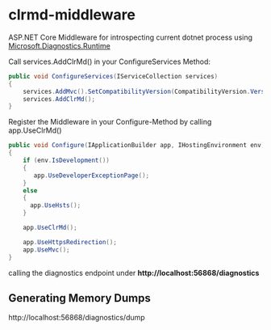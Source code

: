 # clrmd-middleware

ASP.NET Core Middleware for introspecting current dotnet process using [Microsoft.Diagnostics.Runtime](https://github.com/Microsoft/clrmd)

Call services.AddClrMd() in your ConfigureServices Method:

```cs
public void ConfigureServices(IServiceCollection services)
{
    services.AddMvc().SetCompatibilityVersion(CompatibilityVersion.Version_2_1);
    services.AddClrMd();
}
```

Register the Middleware in your Configure-Method by calling app.UseClrMd()

```cs
public void Configure(IApplicationBuilder app, IHostingEnvironment env)
{
    if (env.IsDevelopment())
    {
       app.UseDeveloperExceptionPage();
    }
    else
    {
      app.UseHsts();
    }

    app.UseClrMd();

    app.UseHttpsRedirection();
    app.UseMvc();
}
```

calling the diagnostics endpoint under **http://localhost:56868/diagnostics**

## Generating Memory Dumps

http://localhost:56868/diagnostics/dump

